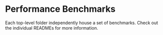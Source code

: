 # Performance Benchmarks

Each top-level folder independently house a set of benchmarks. Check out the individual READMEs for more information. 
